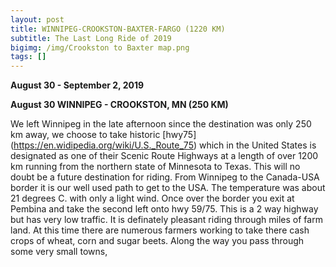 ```yaml
---
layout: post
title: WINNIPEG-CROOKSTON-BAXTER-FARGO (1220 KM)
subtitle: The Last Long Ride of 2019
bigimg: /img/Crookston to Baxter map.png
tags: []
---
```


**August 30 - September 2, 2019**

**August 30 WINNIPEG - CROOKSTON, MN (250 KM)**

We left Winnipeg in the late afternoon since the destination was only 250 km away, we choose to take historic [hwy75] (https://en.widipedia.org/wiki/U.S._Route_75) which in the United States is designated as one of their Scenic Route Highways at a length of over 1200 km running from the northern state of Minnesota to Texas. This will no doubt be a future destination for riding. From Winnipeg to the Canada-USA border it is our well used path to get to the USA. The temperature was about 21 degrees C. with only a light wind. Once over the border you exit at Pembina and take the second left onto hwy 59/75. This is a 2 way highway but has very low traffic. It is definately pleasant riding through miles of farm land. At this time there are numerous farmers working to take there cash crops of wheat, corn and sugar beets. Along the way you pass through some very small towns,


